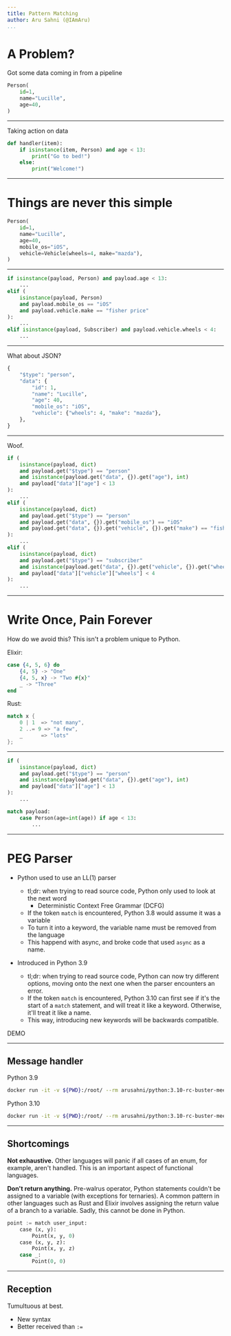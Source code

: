 ```yaml
---
title: Pattern Matching
author: Aru Sahni (@IAmAru)
...
```


# A Problem?

Got some data coming in from a pipeline


```python
Person(
    id=1,
    name="Lucille",
    age=40,
)
```

---

Taking action on data


```python
def handler(item):
    if isinstance(item, Person) and age < 13:
        print("Go to bed!")
    else:
        print("Welcome!")
```

---

# Things are never this simple

```python
Person(
    id=1,
    name="Lucille",
    age=40,
    mobile_os="iOS",
    vehicle=Vehicle(wheels=4, make="mazda"),
)
```

---

```python
if isinstance(payload, Person) and payload.age < 13:
    ...
elif (
    isinstance(payload, Person)
    and payload.mobile_os == "iOS"
    and payload.vehicle.make == "fisher price"
):
    ...
elif isinstance(payload, Subscriber) and payload.vehicle.wheels < 4:
    ...
```

---

What about JSON?

```python
{
    "$type": "person",
    "data": {
        "id": 1,
        "name": "Lucille",
        "age": 40,
        "mobile_os": "iOS",
        "vehicle": {"wheels": 4, "make": "mazda"},
    },
}
```

---

Woof.

```python
if (
    isinstance(payload, dict)
    and payload.get("$type") == "person"
    and isinstance(payload.get("data", {}).get("age"), int)
    and payload["data"]["age"] < 13
):
    ...
elif (
    isinstance(payload, dict)
    and payload.get("$type") == "person"
    and payload.get("data", {}).get("mobile_os") == "iOS"
    and payload.get("data", {}).get("vehicle", {}).get("make") == "fisher price"
):
    ...
elif (
    isinstance(payload, dict)
    and payload.get("$type") == "subscriber"
    and isinstance(payload.get("data", {}).get("vehicle", {}).get("wheels"), int)
    and payload["data"]["vehicle"]["wheels"] < 4
):
    ...
```

---

# Write Once, Pain Forever

How do we avoid this? This isn't a problem unique to Python.

Elixir:

```elixir
case {4, 5, 6} do
    {4, 5} -> "One"
    {4, 5, x} -> "Two #{x}"
    _ -> "Three"
end
```

Rust:

```rust
match x {
    0 | 1  => "not many",
    2 ..= 9 => "a few",
    _      => "lots"
};
```

---

```python
if (
    isinstance(payload, dict)
    and payload.get("$type") == "person"
    and isinstance(payload.get("data", {}).get("age"), int)
    and payload["data"]["age"] < 13
):
    ...
```

```python
match payload:
    case Person(age=int(age)) if age < 13:
        ...
```

---

# PEG Parser

* Python used to use an LL(1) parser
    * tl;dr: when trying to read source code, Python only used to look at the next word
        * Deterministic Context Free Grammar (DCFG)
    * If the token `match` is encountered, Python 3.8 would assume it was a variable
    * To turn it into a keyword, the variable name must be removed from the language
    * This happend with async, and broke code that used `async` as a name.

* Introduced in Python 3.9
    * tl;dr: when trying to read source code, Python can now try different options, moving
      onto the next one when the parser encounters an error.
    * If the token `match` is encountered, Python 3.10 can first see if it's the start of a `match`
      statement, and will treat it like a keyword. Otherwise, it'll treat it like a name.
    * This way, introducing new keywords will be backwards compatible.

DEMO

---

## Message handler

Python 3.9
```bash
docker run -it -v ${PWD}:/root/ --rm arusahni/python:3.10-rc-buster-meetup python3 /root/python39.py
```

Python 3.10
```bash
docker run -it -v ${PWD}:/root/ --rm arusahni/python:3.10-rc-buster-meetup python3 /root/python310.py
```

---

## Shortcomings

**Not exhaustive.** Other languages will panic if all cases of an enum, for
example, aren't handled. This is an important aspect of functional languages.

**Don't return anything.** Pre-walrus operator, Python statements couldn't be
assigned to a variable (with exceptions for ternaries).
A common pattern in other languages such as Rust and Elixir involves assigning
the return value of a branch to a variable. Sadly, this cannot be done in Python.

```python
point := match user_input:
    case (x, y):
        Point(x, y, 0)
    case (x, y, z):
        Point(x, y, z)
    case _:
        Point(0, 0)
```

---

## Reception

Tumultuous at best.

* New syntax
* Better received than `:=`
